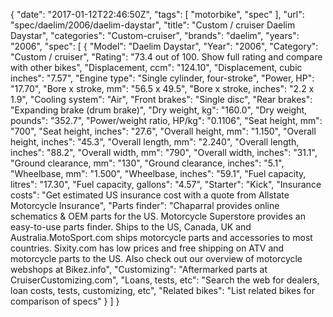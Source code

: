 {
    "date": "2017-01-12T22:46:50Z",
    "tags": [
        "motorbike",
        "spec"
    ],
    "url": "spec\/daelim\/2006\/daelim-daystar",
    "title": "Custom \/ cruiser Daelim Daystar",
    "categories": "Custom-cruiser",
    "brands": "daelim",
    "years": "2006",
    "spec": [
        {
            "Model": "Daelim Daystar",
            "Year": "2006",
            "Category": "Custom \/ cruiser",
            "Rating": "73.4 out of 100. Show full rating and compare with other bikes",
            "Displacement, ccm": "124.10",
            "Displacement, cubic inches": "7.57",
            "Engine type": "Single cylinder, four-stroke",
            "Power, HP": "17.70",
            "Bore x stroke, mm": "56.5 x 49.5",
            "Bore x stroke, inches": "2.2 x 1.9",
            "Cooling system": "Air",
            "Front brakes": "Single disc",
            "Rear brakes": "Expanding brake (drum brake)",
            "Dry weight, kg": "160.0",
            "Dry weight, pounds": "352.7",
            "Power\/weight ratio, HP\/kg": "0.1106",
            "Seat height, mm": "700",
            "Seat height, inches": "27.6",
            "Overall height, mm": "1.150",
            "Overall height, inches": "45.3",
            "Overall length, mm": "2.240",
            "Overall length, inches": "88.2",
            "Overall width, mm": "790",
            "Overall width, inches": "31.1",
            "Ground clearance, mm": "130",
            "Ground clearance, inches": "5.1",
            "Wheelbase, mm": "1.500",
            "Wheelbase, inches": "59.1",
            "Fuel capacity, litres": "17.30",
            "Fuel capacity, gallons": "4.57",
            "Starter": "Kick",
            "Insurance costs": "Get estimated US insurance cost with a quote from Allstate Motorcycle Insurance",
            "Parts finder": "Chaparral provides online schematics & OEM parts for the US.   Motorcycle Superstore provides an easy-to-use parts finder. Ships to the US, Canada, UK and Australia.MotoSport.com ships motorcycle parts and accessories to most countries.    Sixity.com has low prices and free shipping on ATV and motorcycle parts to the US. Also check out our overview of motorcycle webshops at Bikez.info",
            "Customizing": "Aftermarked parts at CruiserCustomizing.com",
            "Loans, tests, etc": "Search the web for dealers, loan costs, tests, customizing, etc",
            "Related bikes": "List related bikes for comparison of specs"
        }
    ]
}